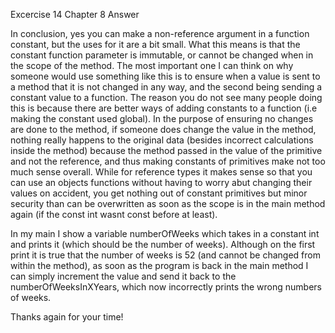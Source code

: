 Excercise 14 Chapter 8 Answer

In conclusion, yes you can make a non-reference argument in a function constant, but the uses for it are a bit small. What this means is that the constant function parameter is immutable, or cannot be changed when in the scope of the method. The most important one I can think on why someone would use something like this is to ensure when a value is sent to a method that it is not changed in any way, and the second being sending a constant value to a function. The reason you do not see many people doing this is because there are better ways of adding constants to a function (i.e making the constant used global). In the purpose of ensuring no changes are done to the method, if someone does change the value in the method, nothing really happens to the original data (besides incorrect calculations inside the method) because the method passed in the value of the primitive and not the reference, and thus making constants of primitives make not too much sense overall. While for reference types it makes sense so that you can use an objects functions without having to worry abut changing their values on accident, you get nothing out of constant primitives but minor security than can be overwritten as soon as the scope is in the main method again (if the const int wasnt const before at least).

In my main I show a variable numberOfWeeks which takes in a constant int and prints it (which should be the number of weeks). Although on the first print it is true that the number of weeks is 52 (and cannot be changed from within the method), as soon as the program is back in the main method I can simply increment the value and send it back to the numberOfWeeksInXYears, which now incorrectly prints the wrong numbers of weeks.

Thanks again for your time!